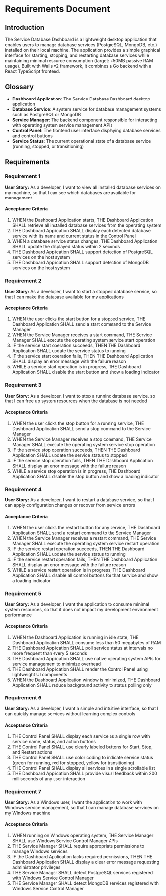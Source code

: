 # Requirements Document

## Introduction

The Service Database Dashboard is a lightweight desktop application that enables users to manage database services (PostgreSQL, MongoDB, etc.) installed on their local machine. The application provides a simple graphical interface for starting, stopping, and restarting database services while maintaining minimal resource consumption (target: <50MB passive RAM usage). Built with Wails v2 framework, it combines a Go backend with a React TypeScript frontend.

## Glossary

- **Dashboard Application**: The Service Database Dashboard desktop application
- **Database Service**: A system service for database management systems such as PostgreSQL or MongoDB
- **Service Manager**: The backend component responsible for interacting with operating system service management APIs
- **Control Panel**: The frontend user interface displaying database services and control buttons
- **Service Status**: The current operational state of a database service (running, stopped, or transitioning)

## Requirements

### Requirement 1

**User Story:** As a developer, I want to view all installed database services on my machine, so that I can see which databases are available for management

#### Acceptance Criteria

1. WHEN the Dashboard Application starts, THE Dashboard Application SHALL retrieve all installed database services from the operating system
2. THE Dashboard Application SHALL display each detected database service with its name and current status in the Control Panel
3. WHEN a database service status changes, THE Dashboard Application SHALL update the displayed status within 2 seconds
4. THE Dashboard Application SHALL support detection of PostgreSQL services on the host system
5. THE Dashboard Application SHALL support detection of MongoDB services on the host system

### Requirement 2

**User Story:** As a developer, I want to start a stopped database service, so that I can make the database available for my applications

#### Acceptance Criteria

1. WHEN the user clicks the start button for a stopped service, THE Dashboard Application SHALL send a start command to the Service Manager
2. WHEN the Service Manager receives a start command, THE Service Manager SHALL execute the operating system service start operation
3. IF the service start operation succeeds, THEN THE Dashboard Application SHALL update the service status to running
4. IF the service start operation fails, THEN THE Dashboard Application SHALL display an error message with the failure reason
5. WHILE a service start operation is in progress, THE Dashboard Application SHALL disable the start button and show a loading indicator

### Requirement 3

**User Story:** As a developer, I want to stop a running database service, so that I can free up system resources when the database is not needed

#### Acceptance Criteria

1. WHEN the user clicks the stop button for a running service, THE Dashboard Application SHALL send a stop command to the Service Manager
2. WHEN the Service Manager receives a stop command, THE Service Manager SHALL execute the operating system service stop operation
3. IF the service stop operation succeeds, THEN THE Dashboard Application SHALL update the service status to stopped
4. IF the service stop operation fails, THEN THE Dashboard Application SHALL display an error message with the failure reason
5. WHILE a service stop operation is in progress, THE Dashboard Application SHALL disable the stop button and show a loading indicator

### Requirement 4

**User Story:** As a developer, I want to restart a database service, so that I can apply configuration changes or recover from service errors

#### Acceptance Criteria

1. WHEN the user clicks the restart button for any service, THE Dashboard Application SHALL send a restart command to the Service Manager
2. WHEN the Service Manager receives a restart command, THE Service Manager SHALL execute the operating system service restart operation
3. IF the service restart operation succeeds, THEN THE Dashboard Application SHALL update the service status to running
4. IF the service restart operation fails, THEN THE Dashboard Application SHALL display an error message with the failure reason
5. WHILE a service restart operation is in progress, THE Dashboard Application SHALL disable all control buttons for that service and show a loading indicator

### Requirement 5

**User Story:** As a developer, I want the application to consume minimal system resources, so that it does not impact my development environment performance

#### Acceptance Criteria

1. WHEN the Dashboard Application is running in idle state, THE Dashboard Application SHALL consume less than 50 megabytes of RAM
2. THE Dashboard Application SHALL poll service status at intervals no more frequent than every 5 seconds
3. THE Dashboard Application SHALL use native operating system APIs for service management to minimize overhead
4. THE Dashboard Application SHALL render the Control Panel using lightweight UI components
5. WHEN the Dashboard Application window is minimized, THE Dashboard Application SHALL reduce background activity to status polling only

### Requirement 6

**User Story:** As a developer, I want a simple and intuitive interface, so that I can quickly manage services without learning complex controls

#### Acceptance Criteria

1. THE Control Panel SHALL display each service as a single row with service name, status, and action buttons
2. THE Control Panel SHALL use clearly labeled buttons for Start, Stop, and Restart actions
3. THE Control Panel SHALL use color coding to indicate service status (green for running, red for stopped, yellow for transitioning)
4. THE Control Panel SHALL display all services in a single scrollable list
5. THE Dashboard Application SHALL provide visual feedback within 200 milliseconds of any user interaction

### Requirement 7

**User Story:** As a Windows user, I want the application to work with Windows service management, so that I can manage database services on my Windows machine

#### Acceptance Criteria

1. WHEN running on Windows operating system, THE Service Manager SHALL use Windows Service Control Manager APIs
2. THE Service Manager SHALL require appropriate permissions to manage Windows services
3. IF the Dashboard Application lacks required permissions, THEN THE Dashboard Application SHALL display a clear error message requesting administrator privileges
4. THE Service Manager SHALL detect PostgreSQL services registered with Windows Service Control Manager
5. THE Service Manager SHALL detect MongoDB services registered with Windows Service Control Manager
